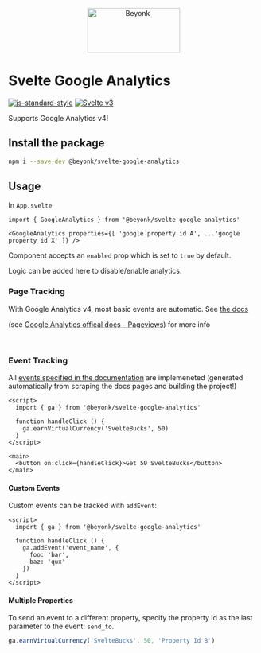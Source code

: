 <p align="center">
  <img width="186" height="90" src="https://user-images.githubusercontent.com/218949/44782765-377e7c80-ab80-11e8-9dd8-fce0e37c235b.png" alt="Beyonk" />
</p>

# **Svelte Google Analytics**

[![js-standard-style](https://img.shields.io/badge/code%20style-standard-brightgreen.svg)](http://standardjs.com) [![Svelte v3](https://img.shields.io/badge/svelte-v3-blueviolet.svg)](https://svelte.dev)

Supports Google Analytics v4!

## Install the package

```bash
npm i --save-dev @beyonk/svelte-google-analytics
```

## **Usage**
In `App.svelte`
```svelte
import { GoogleAnalytics } from '@beyonk/svelte-google-analytics'

<GoogleAnalytics properties={[ 'google property id A', ...'google property id X' ]} />
```
Component accepts an `enabled` prop which is set to `true` by default.

Logic can be added here to disable/enable analytics.

### Page Tracking
With Google Analytics v4, most basic events are automatic. See [the docs](https://support.google.com/analytics/answer/9234069)

(see [Google Analytics offical docs - Pageviews](https://developers.google.com/analytics/devguides/collection/gtagjs/pages)) for more info
<p>&nbsp;</p>

### Event Tracking

All [events specified in the documentation](https://support.google.com/analytics/answer/9267735?hl=en&ref_topic=9756175) are implemeneted (generated automatically from scraping the docs pages and building the project!)

```svelte
<script>
  import { ga } from '@beyonk/svelte-google-analytics'

  function handleClick () {
    ga.earnVirtualCurrency('SvelteBucks', 50)
  }
</script>

<main>
  <button on:click={handleClick}>Get 50 SvelteBucks</button>
</main>
```

#### Custom Events

Custom events can be tracked with `addEvent`:

```svelte
<script>
  import { ga } from '@beyonk/svelte-google-analytics'

  function handleClick () {
    ga.addEvent('event_name', {
      foo: 'bar',
      baz: 'qux'
    })
  }
</script>
```


#### Multiple Properties

To send an event to a different property, specify the property id as the last parameter to the event: `send_to`.

```js
ga.earnVirtualCurrency('SvelteBucks', 50, 'Property Id B')
```